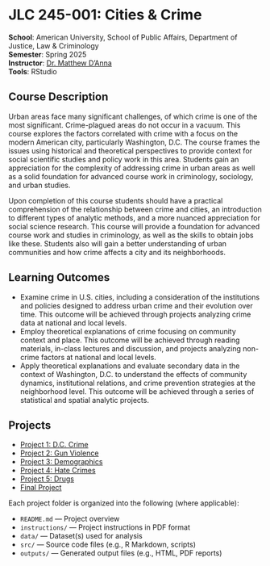 # JLC 245-001: Cities & Crime
**School**: American University, School of Public Affairs, Department of Justice, Law & Criminology  
**Semester**: Spring 2025  
**Instructor**: [Dr. Matthew D’Anna](https://www.american.edu/spa/faculty/danna.cfm)  
**Tools**: RStudio  

## Course Description
Urban areas face many significant challenges, of which crime is one of the most significant. Crime-plagued areas do not occur in a vacuum. This course explores the factors correlated with crime with a focus on the modern American city, particularly Washington, D.C. The course frames the issues using historical and theoretical perspectives to provide context for social scientific studies and policy work in this area. Students gain an appreciation for the complexity of addressing crime in urban areas as well as a solid foundation for advanced course work in criminology, sociology, and urban studies. 

Upon completion of this course students should have a practical comprehension of the relationship between crime and cities, an introduction to different types of analytic methods, and a more nuanced appreciation for social science research. This course will provide a foundation for advanced course work and studies in criminology, as well as the skills to obtain jobs like these. Students also will gain a better understanding of urban communities and how crime affects a city and its neighborhoods. 

## Learning Outcomes
- Examine crime in U.S. cities, including a consideration of the institutions and policies designed to address urban crime and their evolution over time. This outcome will be achieved through projects analyzing crime data at national and local levels. 
- Employ theoretical explanations of crime focusing on community context and place. This outcome will be achieved through reading materials, in-class lectures and discussion, and projects analyzing non-crime factors at national and local levels. 
- Apply theoretical explanations and evaluate secondary data in the context of Washington, D.C. to understand the effects of community dynamics, institutional relations, and crime prevention strategies at the neighborhood level. This outcome will be achieved through a series of statistical and spatial analytic projects.

## Projects
- [Project 1: D.C. Crime](Project%201)
- [Project 2: Gun Violence](Project%202)
- [Project 3: Demographics](Project%203)
- [Project 4: Hate Crimes](Project%204)
- [Project 5: Drugs](Project%205)
- [Final Project](Final%20Project)

Each project folder is organized into the following (where applicable):
- `README.md` — Project overview  
- `instructions/` — Project instructions in PDF format  
- `data/` — Dataset(s) used for analysis  
- `src/` — Source code files (e.g., R Markdown, scripts)  
- `outputs/` — Generated output files (e.g., HTML, PDF reports)
